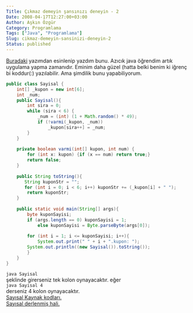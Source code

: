 ```yaml
---
Title: Çıkmaz demeyin şansınızı deneyin - 2
Date: 2008-04-17T12:27:00+03:00
Author: Aşkın Özgür
Category: Programlama
Tags: ["Java", "Programlama"]
Slug: cikmaz-demeyin-sansinizi-deneyin-2
Status: published
---
```


[Buradaki](http://blog.yollu.com/2008/01/22/cikmaz-demeyin-sansinizi-deneyin/) yazımdan esinlenip yazdım bunu. Azıcık java öğrendim artık uygulama yapma zamanıdır. Eminim daha güzel (hatta belki benim ki iğrenç bi koddur(:) yazılabilir. Ama şimdilik bunu yapabiliyorum.

```java
public class Sayisal {
    int[] _kupon = new int[6];
    int _num;
    public Sayisal(){
        int sira = 0;
        while (sira < 6) {
            _num = (int) (1 + Math.random() * 49);
            if (!varmi(_kupon, _num)) 
                _kupon[sira++] = _num;
        }
    }
    
    private boolean varmi(int[] kupon, int num) {
        for (int x: kupon) {if (x == num) return true;}
        return false;
    }
    
    public String toString(){
       String kuponStr = "";
       for (int i = 0; i < 6; i++) kuponStr += (_kupon[i] + " ");
        return kuponStr;
    }
    
    public static void main(String[] args){
        byte kuponSayisi;
        if (args.length == 0) kuponSayisi = 1;
            else kuponSayisi = Byte.parseByte(args[0]);
            
        for (int i = 1; i <= kuponSayisi; i++){
            System.out.print(" " + i + ".kupon: ");
        System.out.println((new Sayisal()).toString());
        }
    }
}
```

`java Sayisal`  
şeklinde girerseniz tek kolon oynayacaktır. eğer  
`java Sayisal 4 `  
derseniz 4 kolon oynayacaktır.  
[Sayısal Kaynak kodları.](/uploads/2008/04/Sayisal.java)  
[Sayısal derlenmiş hali.](/uploads/2008/04/Sayisal.class)

<!--more-->
